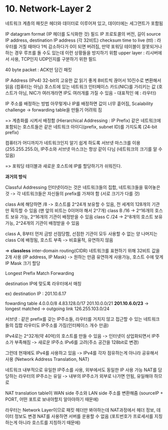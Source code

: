 # 10. Network-Layer 2

네트워크 계층의 패킷은 헤더와 데이터로 이루어져 있고, 데이터에는 세그먼트가 포함됨

IP datagram format (IP 헤더를 도식화한 것)
필드
IP 프로토콜의 버전, 길이
source IP address, destination IP address (각 32비트)
checksum
time to live (ttl) : 라우터를 거칠 때마다 1씩 감소하다가 0이 되면 버려짐, 만약 포워딩 테이블이 잘못되거나 하는 경우 루프를 돌 수도 있는데 이런 상황들을 방지하기 위함
upper layer : 리시버에서 사용, TCP인지 UDP인지를 구분하기 위한 필드

40 byte packet : ACK만 담긴 패킷

IP Address (IPv4)
32-bit의 고유한 값
읽기 좋게 8비트씩 끊어서 10진수로 변환해서 읽음 (컴퓨터는 아님)
호스트에 있는 네트워크 인터페이스 카드(NIC)를 가리키는 값 (호스트가 아님, NIC가 여러개라면 IP도 여러개를 가질 수 있음 - 대표적인 예 : 라우터)

IP 주소를 배정하는 방법
아무렇게나 IP를 배정하면 값이 너무 흩어짐, Scalability challenge -> forwarding table을 만들기 어려워 짐

=> 계층화를 시켜서 배정함 (Hierarchical Addressing : IP Prefix)
같은 네트워크에 포함되는 호스트들은 같은 네트워크 아이디(prefix, subnet ID)를 가지도록 (24-bit prefix)

컴퓨터가 어디까지가 네트워크인지 알기 쉽게 하도록 서브넷 마스크를 이용(255.255.255.0), IP주소와 서브넷 마스크는 항상 같이 다님 (네트워크의 크기를 알 수 있음)

=> 포워딩 테이블과 새로운 호스트에 IP를 할당하기가 쉬워진다.

**과거의 방식**

Classful Addressing
인터넷이라는 것은 네트워크들의 집합, 네트워크들을 묶어놓은 것
-> 각 네트워크들은 자신들의 prefix를 가져야 함 (서로 크기가 다를 것)

class A에 해당하면 /8 -> 호스트를 2^24개 보유할 수 있음, 전 세계의 128개의 기관만 획득할 수 있음 (맨 앞의 비트는 0이어야 해서 2^7개)
class B /16 -> 2^16개의 호스트 보유 가능, 2^16개의 기관이 배정받을 수 있음
class C /24 -> 2^8개의 호스트 보유 가능, 2^24개의 기관이 배정받을 수 있음

class A, B부터 먼저 금방 선점당함, 선점한 기관이 모두 사용할 수 없는 양
나머지는 class C에 배정됨, 호스트 부족
-> 비효율적, 유연하지 않음

=> **classless** inter-domain routing(CIDR)
네트워크를 표현하기 위해 32비트 값을 2개 사용 (IP address, IP Mask) -> 원하는 만큼 유연하게 사용가능, 호스트 수에 맞게 IP Mask 크기 할당

Longest Prefix Match Forwarding

destination IP에 맞도록 라우터에서 매칭

ex)
 destination IP : 201.10.6.17

 fowarding table
 4.0.0.0/8
 4.83.128.0/17
 201.10.0.0/21
**201.10.6.0/23** -> longest matched -> outgoing link
 126.255.103.0/24

 서브넷 : 같은 prefix를 갖는 IP주소들, 라우터를 거치지 않고 접근할 수 있는 네트워크들의 집합
 라우터도 IP주소를 가짐(인터페이스 개수 만큼)

IPv4로는 2^32개(약 40억)의 호스트를 만들 수 있음 -> 인터넷이 상업화되면서 IP주소가 부족해짐 -> 새로운 IP주소 IPv6를 고려(주소 공간을 128bit로 변경)

그런데 현재에도 IPv4를 사용하고 있음 -> IPv4를 각자 점유하는게 아니라 공유해서 사용 (Network Address Translation, NAT)

네트워크 내부적으로 유일한 IP주소를 사용, 외부에서도 동일한 IP 사용 가능 NAT를 담당하는 라우터의 IP주소는 유일 -> 내부의 IP주소가 외부로 나가면 안됨, 유일해야 하므로

NAT translation table이 WAN side 주소와 LAN side 주소를 변환해줌 (sourceIP + PORT, 어떤 포트로 보내야할지 알아야하기 때문에)

라우터는 Network Layer이므로 패킷 헤더만 봐야하는데 NAT과정에서 헤더 정보, 데이터 정보도 변경
NAT를 사용하면 서버를 운용할 수 없음 (포트번호가 프로세서를 지칭하는게 아니라 호스트를 지칭하기 때문에)

